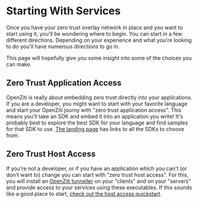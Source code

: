 # Starting With Services

Once you have your zero trust overlay network in place and you want to start using it, you'll be wondering where to begin. You can start 
in a few different directions. Depending on your experience and what you're looking to do you'll have numerous directions to go in.

This page will hopefully give you some insight into some of the choices you can make.

## Zero Trust Application Access

OpenZiti is really about embedding zero trust directly into your applications. If you are a developer, you might want to start with 
your favorite language and start your OpenZiti journy with "zero trust application access". This means you'll take an SDK and embed it 
into an application you write! It's probably best to explore the best SDK for your language and find samples for that SDK to use. 
[The landing page](index.md) has links to all the SDKs to choose from.  

## Zero Trust Host Access

If you're not a developer, or if you have an application which you can't (or don't want to) change you can start with "zero trust host 
access". For this, you will install an [OpenZiti tunneller](../../clients/tunnelers) on your "clients" and on your "servers" and 
provide access to your services using these executables. If this sounds like a good place to start, 
[check out the host access quickstart](../quickstarts/services/ztha).